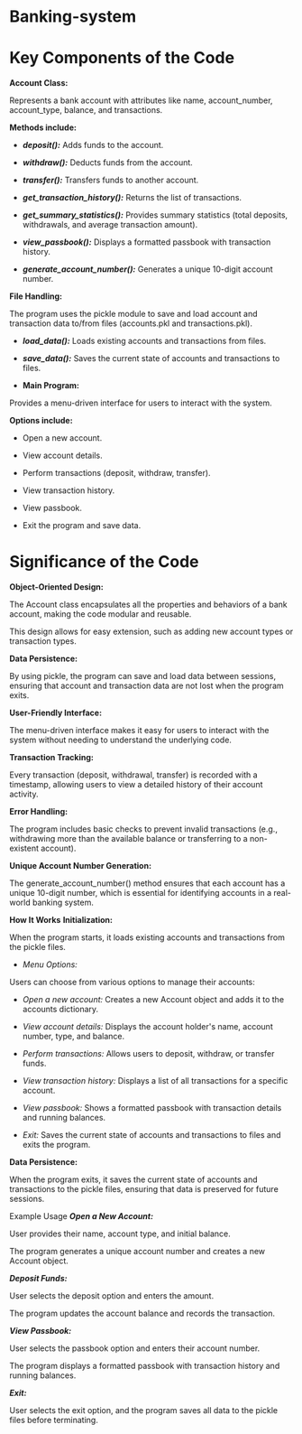 # Banking-system
# Key Components of the Code
**Account Class:**

Represents a bank account with attributes like name, account_number, account_type, balance, and transactions.

**Methods include:**

- **_deposit():_** Adds funds to the account.

- **_withdraw():_** Deducts funds from the account.

- **_transfer():_** Transfers funds to another account.

- **_get_transaction_history():_** Returns the list of transactions.

- **_get_summary_statistics():_** Provides summary statistics (total deposits, withdrawals, and average transaction amount).

- **_view_passbook():_** Displays a formatted passbook with transaction history.

- **_generate_account_number():_** Generates a unique 10-digit account number.

**File Handling:**

The program uses the pickle module to save and load account and transaction data to/from files (accounts.pkl and transactions.pkl).

- **_load_data():_** Loads existing accounts and transactions from files.

- **_save_data():_** Saves the current state of accounts and transactions to files.

- **Main Program:**

Provides a menu-driven interface for users to interact with the system.

**Options include:**

- Open a new account.

- View account details.

- Perform transactions (deposit, withdraw, transfer).

- View transaction history.

- View passbook.

- Exit the program and save data.

# Significance of the Code
**Object-Oriented Design:**

The Account class encapsulates all the properties and behaviors of a bank account, making the code modular and reusable.

This design allows for easy extension, such as adding new account types or transaction types.

**Data Persistence:**

By using pickle, the program can save and load data between sessions, ensuring that account and transaction data are not lost when the program exits.

**User-Friendly Interface:**

The menu-driven interface makes it easy for users to interact with the system without needing to understand the underlying code.

**Transaction Tracking:**

Every transaction (deposit, withdrawal, transfer) is recorded with a timestamp, allowing users to view a detailed history of their account activity.

**Error Handling:**

The program includes basic checks to prevent invalid transactions (e.g., withdrawing more than the available balance or transferring to a non-existent account).

**Unique Account Number Generation:**

The generate_account_number() method ensures that each account has a unique 10-digit number, which is essential for identifying accounts in a real-world banking system.

**How It Works**
**Initialization:**

When the program starts, it loads existing accounts and transactions from the pickle files.

- _Menu Options:_

Users can choose from various options to manage their accounts:

- _Open a new account:_ Creates a new Account object and adds it to the accounts dictionary.

- _View account details:_ Displays the account holder's name, account number, type, and balance.

- _Perform transactions:_ Allows users to deposit, withdraw, or transfer funds.

- _View transaction history:_ Displays a list of all transactions for a specific account.

- _View passbook:_ Shows a formatted passbook with transaction details and running balances.

- _Exit:_ Saves the current state of accounts and transactions to files and exits the program.

**Data Persistence:**

When the program exits, it saves the current state of accounts and transactions to the pickle files, ensuring that data is preserved for future sessions.

Example Usage
**_Open a New Account:_**

User provides their name, account type, and initial balance.

The program generates a unique account number and creates a new Account object.

**_Deposit Funds:_**

User selects the deposit option and enters the amount.

The program updates the account balance and records the transaction.

**_View Passbook:_**

User selects the passbook option and enters their account number.

The program displays a formatted passbook with transaction history and running balances.

**_Exit:_**

User selects the exit option, and the program saves all data to the pickle files before terminating.
